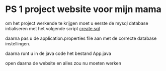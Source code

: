 <h1> PS 1 project website voor mijn mama</h1>


<p> om het project werkende te krijgen moet u eerste de mysql database intialiseren met het volgende script <a href="https://github.com/michiel2003/PS1-project/blob/main/JAVACODE/MamSite/create.sql">create.sql</a></p>

<p> daarna pas u de application.properties file aan met de correcte database instellingen.</p>

<p> daarna runt u in de java code het bestand App.java</p>
<p> open daarna de website en alles zou nu moeten werken</p>
